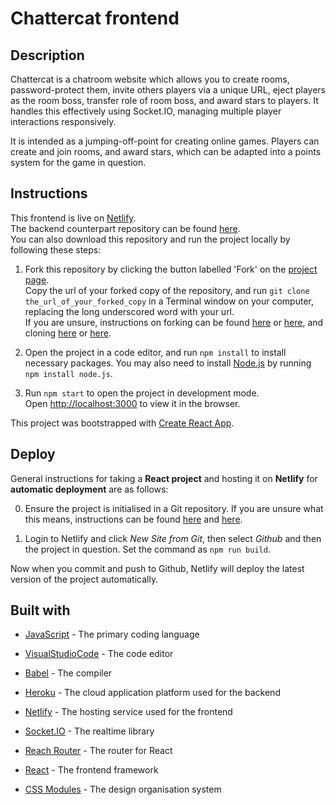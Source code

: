 # Chattercat frontend

## Description

Chattercat is a chatroom website which allows you to create rooms, password-protect them, invite others players via a unique URL, eject players as the room boss, transfer role of room boss, and award stars to players. It handles this effectively using Socket.IO, managing multiple player interactions responsively.

It is intended as a jumping-off-point for creating online games. Players can create and join rooms, and award stars, which can be adapted into a points system for the game in question.

## Instructions

This frontend is live on [Netlify](https://chattercat.netlify.app/).
<br/>
The backend counterpart repository can be found [here](https://github.com/chicorycolumn/Chattercat-backend).
<br/>
You can also download this repository and run the project locally by following these steps:

1. Fork this repository by clicking the button labelled 'Fork' on the [project page](https://github.com/chicorycolumn/Chattercat-frontend).
   <br/>
   Copy the url of your forked copy of the repository, and run `git clone the_url_of_your_forked_copy` in a Terminal window on your computer, replacing the long underscored word with your url.
   <br/>
   If you are unsure, instructions on forking can be found [here](https://guides.github.com/activities/forking/) or [here](https://www.toolsqa.com/git/git-fork/), and cloning [here](https://www.wikihow.com/Clone-a-Repository-on-Github) or [here](https://www.howtogeek.com/451360/how-to-clone-a-github-repository/).

2. Open the project in a code editor, and run `npm install` to install necessary packages. You may also need to install [Node.js](https://nodejs.org/en/) by running `npm install node.js`.

3. Run `npm start` to open the project in development mode.
   <br/>
   Open [http://localhost:3000](http://localhost:3000) to view it in the browser.

This project was bootstrapped with [Create React App](https://github.com/facebook/create-react-app).

## Deploy

General instructions for taking a **React project** and hosting it on **Netlify** for **automatic deployment** are as follows:

0. Ensure the project is initialised in a Git repository. If you are unsure what this means, instructions can be found [here](https://medium.com/@JinnaBalu/initialize-local-git-repository-push-to-the-remote-repository-787f83ff999) and [here](https://www.theserverside.com/video/How-to-create-a-local-repository-with-the-git-init-command).

1. Login to Netlify and click _New Site from Git_, then select _Github_ and then the project in question. Set the command as `npm run build`.

Now when you commit and push to Github, Netlify will deploy the latest version of the project automatically.

## Built with

- [JavaScript](https://www.javascript.com/) - The primary coding language
- [VisualStudioCode](https://code.visualstudio.com/) - The code editor
- [Babel](https://expressjs.com/) - The compiler

- [Heroku](https://www.heroku.com/) - The cloud application platform used for the backend
- [Netlify](https://www.netlify.com/) - The hosting service used for the frontend

- [Socket.IO](https://socket.io/) - The realtime library
- [Reach Router](https://reach.tech/router/) - The router for React

- [React](https://reactjs.org/) - The frontend framework
- [CSS Modules](https://github.com/css-modules/css-modules) - The design organisation system
